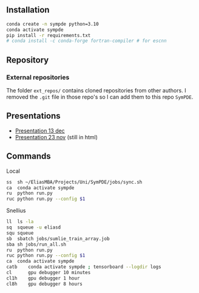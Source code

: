 ## Installation

```bash
conda create -n sympde python=3.10
conda activate sympde
pip install -r requirements.txt
# conda install -c conda-forge fortran-compiler # for escnn
```

## Repository

### External repositories
The folder `ext_repos/` contains cloned repositories from other authors. I removed the `.git` file in those repo's so I can add them to this repo `SymPDE`.

## Presentations
- [Presentation 13 dec](assets/presentations/presentation_13dec.pdf)
- [Presentation 23 nov](assets/presentations/presentation_23nov.html) (still in html)

## Commands
Local
```bash
ss  sh ~/EliasMBA/Projects/Uni/SymPDE/jobs/sync.sh
ca  conda activate sympde
ru  python run.py
ruc python run.py --config $1
```

Snellius
```bash
ll  ls -la
sq  squeue -u eliasd
squ squeue
sb  sbatch jobs/sumlie_train_array.job
sba sh jobs/run_all.sh
ru  python run.py
ruc python run.py --config $1
ca  conda activate sympde
catb    conda activate sympde ; tensorboard --logdir logs
cl      gpu debugger 10 minutes
cl1h    gpu debugger 1 hour
cl8h    gpu debugger 8 hours
```
